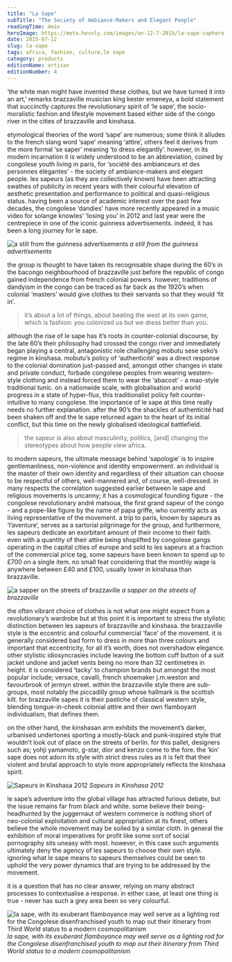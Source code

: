 ```yaml
---
title: "La Sape"
subTitle: "The Society of Ambiance-Makers and Elegant People"
readingTime: 4min
heroImage: https://meta.hevnly.com/images/on-12-7-2015/la-sape-saphero.jpg
date: 2015-07-12
slug: la-sape
tags: africa, fashion, culture,le sape
category: products
editionName: artisan
editionNumber: 4
---
```


‘the white man might have invented these clothes, but we have turned it into an art,’ remarks brazzaville musician king kester emeneya, a bold statement that succinctly captures the revolutionary spirit of ‘le sape’, the socio-moralistic fashion and lifestyle movement based either side of the congo river in the cities of brazzaville and kinshasa.

etymological theories of the word ‘sape’ are numerous; some think it alludes to the french slang word ‘sape' meaning ‘attire’, others feel it derives from the more formal ‘se saper’ meaning ‘to dress elegantly’. however, in its modern incarnation it is widely understood to be an abbreviation, coined by congolese youth living in paris, for ‘société des ambianceurs et des personnes élégantes’ - the society of ambiance-makers and elegant people. les sapeurs (as they are collectively known) have been attracting swathes of publicity in recent years with their colourful elevation of aesthetic presentation and performance to political and quasi-religious status. having been a source of academic interest over the past few decades, the congolese ‘dandies’ have more recently appeared in a music video for solange knowles’ ‘losing you’ in 2012 and last year were the centrepiece in one of the iconic guinness advertisements. indeed, it has been a long journey for le sape.

![a still from the guinness advertisements](https://meta.hevnly.com/images/on-12-7-2015/la-sape-guinness.jpg)
*a still from the guinness advertisements*

the group is thought to have taken its recognisable shape during the 60’s in the bacongo neighbourhood of brazzaville just before the republic of congo gained independence from french colonial powers. however, traditions of dandyism in the congo can be traced as far back as the 1920’s when colonial ‘masters’ would give clothes to their servants so that they would ‘fit in’.

>it’s about a lot of things, about beating the west at its own game, which is fashion: you colonized us but we dress better than you.

although the rise of le sape has it’s roots in counter-colonial discourse, by the late 60’s their philosophy had crossed the congo river and immediately began playing a central, antagonistic role challenging mobutu sese seko’s regime in kinshasa. mobutu’s policy of ‘authenticité’ was a direct response to the colonial domination just-passed and, amongst other changes in state and private conduct, forbade congolese peoples from wearing western-style clothing and instead forced them to wear the ‘abacost’ - a mao-style traditional tunic. on a nationwide scale, with globalisation and world progress in a state of hyper-flux, this traditionalist policy felt counter-intuitive to many congolese. the importance of le sape at this time really needs no further explanation. after the 90’s the shackles of authenticité had been shaken off and the le sape returned again to the heart of its initial conflict, but this time on the newly globalised ideological battlefield.

>the sapeur is also about masculinity, politics, [and] changing the stereotypes about how people view africa.

to modern sapeurs, the ultimate message behind ‘sapologie’ is to inspire gentlemanliness, non-violence and identity empowerment. an individual is the master of their own identity and regardless of their situation can choose to be respectful of others, well-mannered and, of course, well-dressed. in many respects the correlation suggested earlier between le sape and religious movements is uncanny; it has a cosmological founding figure - the congolese revolutionary andré matsoua, the first grand sapeur of the congo - and a pope-like figure by the name of papa griffe, who currently acts as living representative of the movement. a trip to paris, known by sapeurs as ‘l’aventure’, serves as a sartorial pilgrimage for the group, and furthermore, les sapeurs dedicate an exorbitant amount of their income to their faith. even with a quantity of their attire being shoplifted by congolese gangs operating in the capital cities of europe and sold to les sapeurs at a fraction of the commercial price tag, some sapeurs have been known to spend up to £700 on a single item. no small feat considering that the monthly wage is anywhere between £40 and £100, usually lower in kinshasa than brazzaville.

![a sapper on the streets of brazzaville](https://meta.hevnly.com/images/on-12-7-2015/la-sape-braz.jpg)
*a sapper on the streets of brazzaville*

the often vibrant choice of clothes is not what one might expect from a revolutionary’s wardrobe but at this point it is important to stress the stylistic distinction between les sapeurs of brazzaville and kinshasa. the brazzaville style is the eccentric and colourful commercial ‘face’ of the movement. it is generally considered bad form to dress in more than three colours and important that eccentricity, for all it’s worth, does not overshadow elegance. other stylistic idiosyncrasies include leaving the bottom cuff button of a suit jacket undone and jacket vents being no more than 32 centimetres in height. it is considered ‘tacky’ to champion brands but amongst the most popular include; versace, cavalli, french shoemaker j.m.weston and favourbrook of jermyn street. within the brazzaville style there are sub-groups, most notably the piccadilly group whose hallmark is the scottish kilt. for brazzaville sapes it is their pastiche of classical western style, blending tongue-in-cheek colonial attire and their own flamboyant individualism, that defines them.

on the other hand, the kinshasan arm exhibits the movement’s darker, urbanised undertones sporting a mostly-black and punk-inspired style that wouldn’t look out of place on the streets of berlin. for this pallet, designers such as; yohji yamamoto, g-star, dior and kenzo come to the fore. the ‘kin’ sape does not adorn its style with strict dress rules as it is felt that their violent and brutal approach to style more appropriately reflects the kinshasa spirit.

![Sapeurs in Kinshasa 2012](https://meta.hevnly.com/images/on-12-7-2015/la-sape-k-7.jpg)
*Sapeurs in Kinshasa 2012*

le sape’s adventure into the global village has attracted furious debate, but the issue remains far from black and white. some believe their being-headhunted by the juggernaut of western commerce is nothing short of neo-colonial exploitation and cultural appropriation at its finest, others believe the whole movement may be soiled by a similar cloth. in general the exhibition of moral imperatives for profit like some sort of social pornography sits uneasy with most. however, in this case such arguments ultimately deny the agency of les sapeurs to choose their own style. ignoring what le sape means to sapeurs themselves could be seen to uphold the very power dynamics that are trying to be addressed by the movement.

it is a question that has no clear answer, relying on many abstract processes to contextualise a response. in either case, at least one thing is true - never has such a grey area been so very colourful.

![la sape, with its exuberant flamboyance may well serve as a lighting rod for the Congolese disenfranchised youth to map out their itinerary from Third World status to a modern cosmopolitanism](https://meta.hevnly.com/images/on-12-7-2015/la-sape-sape.jpg)
*la sape, with its exuberant flamboyance may well serve as a lighting rod for the Congolese disenfranchised youth to map out their itinerary from Third World status to a modern cosmopolitanism*
